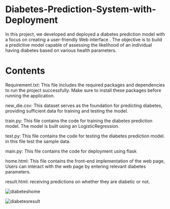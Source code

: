 # Diabetes-Prediction-System-with-Deployment
In this project, we developed and deployed a diabetes prediction model with a focus on creating a user-friendly Web interface . The objective is to build a predictive model capable of assessing the likelihood of an individual having diabetes based on various health parameters.
# Contents
Requirement.txt: This file includes the required packages and dependencies to run the project successfully. Make sure to install these packages before running the application.

new_die.csv: This dataset serves as the foundation for predicting diabetes, providing sufficient data for training and testing the model.

train.py: This file contains the code for training the diabetes prediction model. The model is built using an LogisticRegression.

test.py: This file contains the code for testing the diabetes prediction model. in this file test the sample data.

main.py: This file contains the code for deployment using flask

home.html: This file contains the front-end implementation of the web page, Users can interact with the web page by entering relevant diabetes parameters.

result.html: receiving predictions on whether they are diabetic or not.


![diabeteshome](https://github.com/user-attachments/assets/f2a8b505-e5a2-4b83-b1d3-048bb00da0d4)


![diabetesresult](https://github.com/user-attachments/assets/a50ca64e-f080-4a97-b930-fdcecedab9c2)
